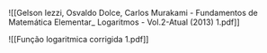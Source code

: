 ![[Gelson Iezzi, Osvaldo Dolce, Carlos Murakami - Fundamentos de Matemática Elementar_ Logaritmos - Vol.2-Atual (2013) 1.pdf]]


![[Função logaritmica corrigida 1.pdf]]